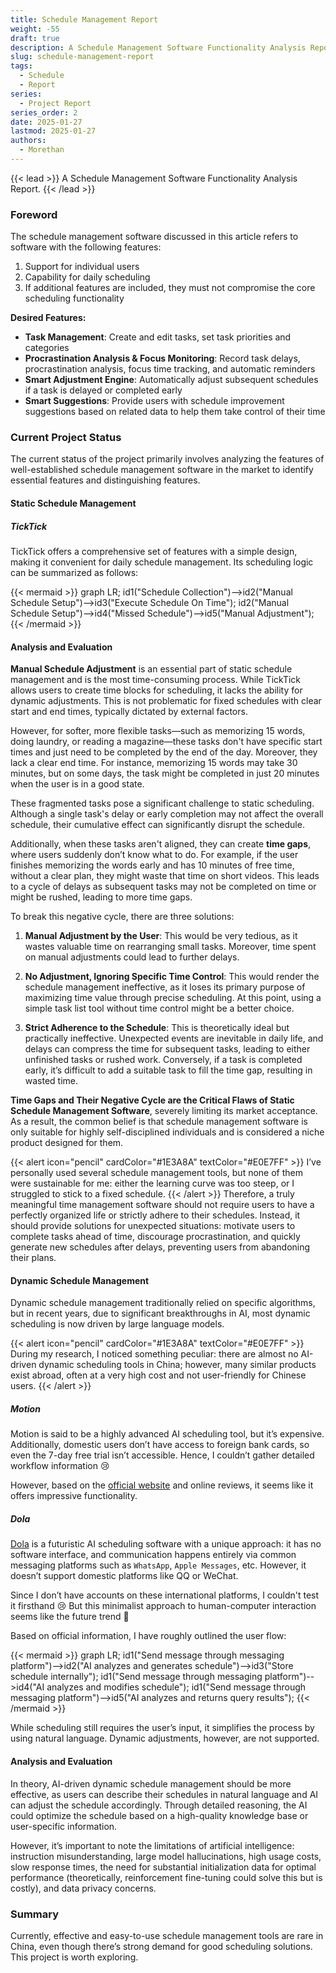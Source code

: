 ```yaml
---
title: Schedule Management Report
weight: -55
draft: true
description: A Schedule Management Software Functionality Analysis Report
slug: schedule-management-report
tags:
  - Schedule
  - Report
series:
  - Project Report
series_order: 2
date: 2025-01-27
lastmod: 2025-01-27
authors:
  - Morethan
---
```


{{< lead >}}
A Schedule Management Software Functionality Analysis Report.
{{< /lead >}}

### Foreword

The schedule management software discussed in this article refers to software with the following features:

1. Support for individual users
2. Capability for daily scheduling
3. If additional features are included, they must not compromise the core scheduling functionality

**Desired Features:**

- **Task Management**: Create and edit tasks, set task priorities and categories
- **Procrastination Analysis & Focus Monitoring**: Record task delays, procrastination analysis, focus time tracking, and automatic reminders
- **Smart Adjustment Engine**: Automatically adjust subsequent schedules if a task is delayed or completed early
- **Smart Suggestions**: Provide users with schedule improvement suggestions based on related data to help them take control of their time

### Current Project Status

The current status of the project primarily involves analyzing the features of well-established schedule management software in the market to identify essential features and distinguishing features.

#### Static Schedule Management

##### TickTick

TickTick offers a comprehensive set of features with a simple design, making it convenient for daily schedule management. Its scheduling logic can be summarized as follows:

{{< mermaid >}}
graph LR;
id1("Schedule Collection")-->id2("Manual Schedule Setup")-->id3("Execute Schedule On Time");
id2("Manual Schedule Setup")-->id4("Missed Schedule")-->id5("Manual Adjustment");
{{< /mermaid >}}

#### Analysis and Evaluation

**Manual Schedule Adjustment** is an essential part of static schedule management and is the most time-consuming process. While TickTick allows users to create time blocks for scheduling, it lacks the ability for dynamic adjustments. This is not problematic for fixed schedules with clear start and end times, typically dictated by external factors.

However, for softer, more flexible tasks—such as memorizing 15 words, doing laundry, or reading a magazine—these tasks don't have specific start times and just need to be completed by the end of the day. Moreover, they lack a clear end time. For instance, memorizing 15 words may take 30 minutes, but on some days, the task might be completed in just 20 minutes when the user is in a good state.

These fragmented tasks pose a significant challenge to static scheduling. Although a single task's delay or early completion may not affect the overall schedule, their cumulative effect can significantly disrupt the schedule.

Additionally, when these tasks aren't aligned, they can create **time gaps**, where users suddenly don’t know what to do. For example, if the user finishes memorizing the words early and has 10 minutes of free time, without a clear plan, they might waste that time on short videos. This leads to a cycle of delays as subsequent tasks may not be completed on time or might be rushed, leading to more time gaps.

To break this negative cycle, there are three solutions:

1. **Manual Adjustment by the User**: This would be very tedious, as it wastes valuable time on rearranging small tasks. Moreover, time spent on manual adjustments could lead to further delays.
    
2. **No Adjustment, Ignoring Specific Time Control**: This would render the schedule management ineffective, as it loses its primary purpose of maximizing time value through precise scheduling. At this point, using a simple task list tool without time control might be a better choice.
    
3. **Strict Adherence to the Schedule**: This is theoretically ideal but practically ineffective. Unexpected events are inevitable in daily life, and delays can compress the time for subsequent tasks, leading to either unfinished tasks or rushed work. Conversely, if a task is completed early, it’s difficult to add a suitable task to fill the time gap, resulting in wasted time.
    

**Time Gaps and Their Negative Cycle are the Critical Flaws of Static Schedule Management Software**, severely limiting its market acceptance. As a result, the common belief is that schedule management software is only suitable for highly self-disciplined individuals and is considered a niche product designed for them.

{{< alert icon="pencil" cardColor="#1E3A8A" textColor="#E0E7FF" >}}
I’ve personally used several schedule management tools, but none of them were sustainable for me: either the learning curve was too steep, or I struggled to stick to a fixed schedule.
{{< /alert >}}
Therefore, a truly meaningful time management software should not require users to have a perfectly organized life or strictly adhere to their schedules. Instead, it should provide solutions for unexpected situations: motivate users to complete tasks ahead of time, discourage procrastination, and quickly generate new schedules after delays, preventing users from abandoning their plans.

#### Dynamic Schedule Management

Dynamic schedule management traditionally relied on specific algorithms, but in recent years, due to significant breakthroughs in AI, most dynamic scheduling is now driven by large language models.

{{< alert icon="pencil" cardColor="#1E3A8A" textColor="#E0E7FF" >}}
During my research, I noticed something peculiar: there are almost no AI-driven dynamic scheduling tools in China; however, many similar products exist abroad, often at a very high cost and not user-friendly for Chinese users.
{{< /alert >}}
##### Motion

Motion is said to be a highly advanced AI scheduling tool, but it’s expensive. Additionally, domestic users don’t have access to foreign bank cards, so even the 7-day free trial isn’t accessible. Hence, I couldn’t gather detailed workflow information 😢

However, based on the [official website](https://www.usemotion.com/) and online reviews, it seems like it offers impressive functionality.

##### Dola

[Dola](https://heydola.com/zh) is a futuristic AI scheduling software with a unique approach: it has no software interface, and communication happens entirely via common messaging platforms such as `WhatsApp`, `Apple Messages`, etc. However, it doesn’t support domestic platforms like QQ or WeChat.

Since I don’t have accounts on these international platforms, I couldn't test it firsthand 😢 But this minimalist approach to human-computer interaction seems like the future trend 🤔

Based on official information, I have roughly outlined the user flow:

{{< mermaid >}}
graph LR;
id1("Send message through messaging platform")-->id2("AI analyzes and generates schedule")-->id3("Store schedule internally");
id1("Send message through messaging platform")-->id4("AI analyzes and modifies schedule");
id1("Send message through messaging platform")-->id5("AI analyzes and returns query results");
{{< /mermaid >}}

While scheduling still requires the user’s input, it simplifies the process by using natural language. Dynamic adjustments, however, are not supported.

#### Analysis and Evaluation

In theory, AI-driven dynamic schedule management should be more effective, as users can describe their schedules in natural language and AI can adjust the schedule accordingly. Through detailed reasoning, the AI could optimize the schedule based on a high-quality knowledge base or user-specific information.

However, it’s important to note the limitations of artificial intelligence: instruction misunderstanding, large model hallucinations, high usage costs, slow response times, the need for substantial initialization data for optimal performance (theoretically, reinforcement fine-tuning could solve this but is costly), and data privacy concerns.

### Summary

Currently, effective and easy-to-use schedule management tools are rare in China, even though there’s strong demand for good scheduling solutions. This project is worth exploring.
